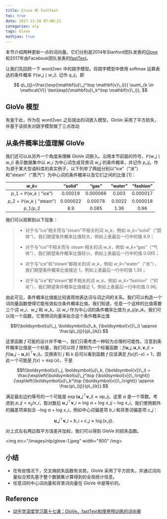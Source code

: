 ```yaml
---
title: Glove 和 fastText
toc: true
date: 3017-11-28 07:00:21
categories: nlp
tags: Glove
mathjax: true
---
```


<!-- 2018 -->

本节介绍两种更新一点的词向量。它们分别是2014年Stanford团队发表的[Glove](https://nlp.stanford.edu/projects/glove/)和2017年由Facebook团队发表的[fastText](https://fasttext.cc/)。

<!-- more -->

让我们先回顾一下 word2vec 中的跳字模型。将跳字模型中使用 softmax 运算表达的条件概率 $\mathbb{P}(w\_j\mid w\_i)$. 记作 $q\_{ij}$，即

$$
q\_{ij}=\frac{\exp(\mathbf{u}\_j^\top \mathbf{v}\_i)}{ \sum\_{k \in \mathcal{V}} \text{exp}(\mathbf{u}\_k^\top \mathbf{v}\_i)},
$$

## GloVe 模型

有鉴于此，作为在 word2vec 之后提出的词嵌入模型，GloVe 采用了平方损失，并基于该损失对跳字模型做了三点改动 

## 从条件概率比值理解 GloVe

我们还可以从另外一个角度来理解 GloVe 词嵌入。沿用本节前面的符号，$\mathbb{P}(w\_j \mid w\_i)$ 表示数据集中以 $w\_i$ 为中心词生成背景词 $w\_j$ 的条件概率，并记作 $p\_{ij}$。作为源于某大型语料库的真实例子，以下列举了两组分别以“ice”（“冰”）和“steam”（“蒸汽”）为中心词的条件概率以及它们之间的比值 [1]：

|$w\_k$=|“solid”|“gas”|“water”|“fashion”|
|:--:|:--:|:--:|:--:|:--:|
|$p\_1=\mathbb{P}(w\_k\mid\text{"ice"})$|0.00019|0.000066|0.003|0.000017|
|$p\_2=\mathbb{P}(w\_k\mid\text{"steam"})$|0.000022|0.00078|0.0022|0.000018|
|$p\_1/p\_2$|8.9|0.085|1.36|0.96|

我们可以观察到以下现象：

> * 对于与“ice”相关而与“steam”不相关的词 $w\_k$，例如 $w\_k=$“solid”（“固体”），我们期望条件概率比值较大，例如上表最后一行中的值 8.9；
> 
> * 对于与“ice”不相关而与 steam 相关的词 $w\_k$，例如 $w\_k=$“gas”（“气体”），我们期望条件概率比值较小，例如上表最后一行中的值 0.085；
> 
> * 对于与“ice”和“steam”都相关的词 $w\_k$，例如 $w\_k=$“water”（“水”），我们期望条件概率比值接近 1，例如上表最后一行中的值 1.36；
> 
> * 对于与“ice”和“steam”都不相关的词 $w\_k$，例如 $w\_k=$“fashion”（“时尚”），我们期望条件概率比值接近 1，例如上表最后一行中的值 0.96。

由此可见，条件概率比值能比较直观地表达词与词之间的关系。我们可以构造一个词向量函数使得它能有效拟合条件概率比值。我们知道，任意一个这样的比值需要三个词 $w\_i$、$w\_j$ 和 $w\_k$。以 $w\_i$ 作为中心词的条件概率比值为 ${p\_{ij}}/{p\_{ik}}$。我们可以找一个函数，它使用词向量来拟合这个条件概率比值

$$f(\boldsymbol{u}\_j, \boldsymbol{u}\_k, {\boldsymbol{v}}\_i) \approx \frac{p\_{ij}}{p\_{ik}}.$$

这里函数 $f$ 可能的设计并不唯一，我们只需考虑一种较为合理的可能性。注意到条件概率比值是一个标量，我们可以将 $f$ 限制为一个标量函数：$f(\boldsymbol{u}\_j, \boldsymbol{u}\_k, {\boldsymbol{v}}\_i) = f\left((\boldsymbol{u}\_j - \boldsymbol{u}\_k)^\top {\boldsymbol{v}}\_i\right)$。交换索引 $j$ 和 $k$ 后可以看到函数 $f$ 应该满足 $f(x)f(-x)=1$，因此一个可能是 $f(x)=\exp(x)$，于是

$$f(\boldsymbol{u}\_j, \boldsymbol{u}\_k, {\boldsymbol{v}}\_i) = \frac{\exp\left(\boldsymbol{u}\_j^\top {\boldsymbol{v}}\_i\right)}{\exp\left(\boldsymbol{u}\_k^\top {\boldsymbol{v}}\_i\right)} \approx \frac{p\_{ij}}{p\_{ik}}.$$

满足最右边约等号的一个可能是 $\exp\left(\boldsymbol{u}\_j^\top {\boldsymbol{v}}\_i\right) \approx \alpha p\_{ij}$，这里 $\alpha$ 是一个常数。考虑到 $p\_{ij}=x_{ij}/x\_i$，取对数后 $\boldsymbol{u}\_j^\top {\boldsymbol{v}}\_i \approx \log\,\alpha + \log\,x\_{ij} - \log\,x\_i$。我们使用额外的偏差项来拟合 $- \log\,\alpha + \log\,x\_i$，例如中心词偏差项 $b\_i$ 和背景词偏差项 $c\_j$：

$$\boldsymbol{u}\_j^\top \boldsymbol{v}\_i + b\_i + c\_j \approx \log(x\_{ij}).$$

对上式左右两边取平方误差并加权，我们可以得到 GloVe 的损失函数。

<img src="/images/nlp/glove-1.jpeg" width="900" /img>

## 小结

- 在有些情况下，交叉熵损失函数有劣势。GloVe 采用了平方损失，并通过词向量拟合预先基于整个数据集计算得到的全局统计信息。
- 任意词的中心词向量和背景词向量在 GloVe 中是等价的。

## Reference

- [动手学深度学习第十七课：GloVe、fastText和使用预训练的词向量](https://www.youtube.com/watch?v=ioSnNLZSQq0&list=PLLbeS1kM6teJqdFzw1ICHfa4a1y0hg8Ax&index=17)

<script type="text/x-mathjax-config">
  MathJax.Hub.Config({
    extensions: ["tex2jax.js"],
    jax: ["input/TeX"],
    tex2jax: {
      inlineMath: [ ['$','$'], ['\\(','\\)'] ],
      displayMath: [ ['$$','$$']],
      processEscapes: true
    }
  });
</script>
<script type="text/javascript" src="https://cdn.mathjax.org/mathjax/latest/MathJax.js?config=TeX-AMS_HTML,http://myserver.com/MathJax/config/local/local.js">
</script>

